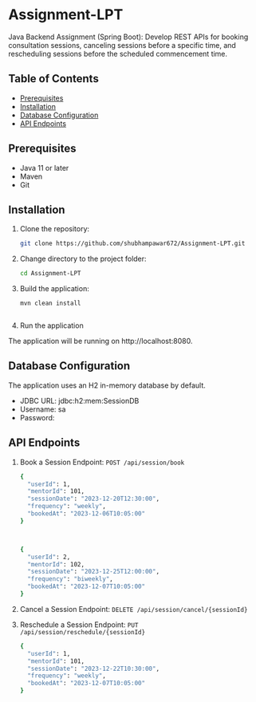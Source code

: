 # Assignment-LPT
Java Backend Assignment (Spring Boot): Develop REST APIs for booking consultation sessions, canceling sessions before a specific time, and rescheduling sessions before the scheduled commencement time.

## Table of Contents

- [Prerequisites](#prerequisites)
- [Installation](#installation)
- [Database Configuration](#database-configuration)
- [API Endpoints](#api-endpoints)

## Prerequisites

- Java 11 or later
- Maven
- Git

## Installation

1. Clone the repository:

   ```bash
   git clone https://github.com/shubhampawar672/Assignment-LPT.git
   
2. Change directory to the project folder:

   ```bash
   cd Assignment-LPT


3. Build the application:

   ```bash
   mvn clean install



4. Run the application



The application will be running on http://localhost:8080.





## Database Configuration
The application uses an H2 in-memory database by default. 

- JDBC URL: jdbc:h2:mem:SessionDB
- Username: sa
- Password: 



## API Endpoints

1. Book a Session
Endpoint: `POST /api/session/book`

   ```bash
   {
     "userId": 1,
     "mentorId": 101,
     "sessionDate": "2023-12-20T12:30:00",
     "frequency": "weekly",
     "bookedAt": "2023-12-06T10:05:00"
   }



   {
     "userId": 2,
     "mentorId": 102,
     "sessionDate": "2023-12-25T12:00:00",
     "frequency": "biweekly",
     "bookedAt": "2023-12-07T10:05:00"
   }


2. Cancel a Session
Endpoint: `DELETE /api/session/cancel/{sessionId}`


3. Reschedule a Session
Endpoint: `PUT /api/session/reschedule/{sessionId}`

   ```bash
   {
     "userId": 1,
     "mentorId": 101,
     "sessionDate": "2023-12-22T10:30:00",
     "frequency": "weekly",
     "bookedAt": "2023-12-07T10:05:00"
   }
